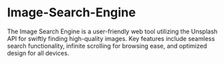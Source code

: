# Image-Search-Engine
The Image Search Engine is a user-friendly web tool utilizing the Unsplash API for swiftly finding high-quality images. Key features include seamless search functionality, infinite scrolling for browsing ease, and optimized design for all devices.
